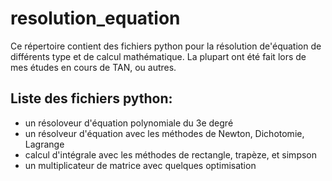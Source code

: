 # resolution_equation
Ce répertoire contient des fichiers python pour la résolution de'équation de différents type et de calcul mathématique.
La plupart ont été fait lors de mes études en cours de TAN, ou autres.

## Liste des fichiers python:
- un résoloveur d'équation polynomiale du 3e degré
- un résolveur d'équation avec les méthodes de Newton, Dichotomie, Lagrange
- calcul d'intégrale avec les méthodes de rectangle, trapèze, et simpson
- un multiplicateur de matrice avec quelques optimisation
